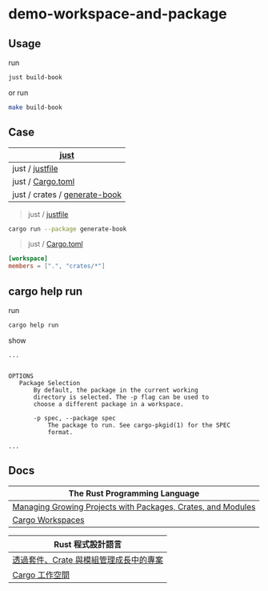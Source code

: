

# demo-workspace-and-package




## Usage

run

``` sh
just build-book
```

or run

``` sh
make build-book
```



## Case

| [just](https://github.com/casey/just/tree/master) |
| --- |
| just / [justfile](https://github.com/casey/just/blob/master/justfile#L176) |
| just / [Cargo.toml](https://github.com/casey/just/blob/master/Cargo.toml#L17-L18) |
| just / crates / [generate-book](https://github.com/casey/just/tree/master/crates/generate-book) |


> just / [justfile](https://github.com/casey/just/blob/master/justfile#L176)

``` sh
cargo run --package generate-book
```

> just / [Cargo.toml](https://github.com/casey/just/blob/master/Cargo.toml#L17-L18)

``` toml
[workspace]
members = [".", "crates/*"]
```


## cargo help run

run

``` sh
cargo help run
```

show

```
...


OPTIONS
   Package Selection
       By default, the package in the current working
       directory is selected. The -p flag can be used to
       choose a different package in a workspace.

       -p spec, --package spec
           The package to run. See cargo-pkgid(1) for the SPEC
           format.

...
```



## Docs

| The Rust Programming Language |
| --- |
| [Managing Growing Projects with Packages, Crates, and Modules](https://doc.rust-lang.org/book/ch07-00-managing-growing-projects-with-packages-crates-and-modules.html) |
| [Cargo Workspaces](https://doc.rust-lang.org/book/ch14-03-cargo-workspaces.html)


| Rust 程式設計語言 |
| --- |
| [透過套件、Crate 與模組管理成長中的專案](https://rust-lang.tw/book-tw/ch07-00-managing-growing-projects-with-packages-crates-and-modules.html) |
| [Cargo 工作空間](https://rust-lang.tw/book-tw/ch14-03-cargo-workspaces.html)
